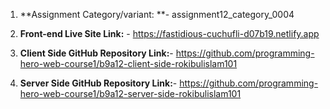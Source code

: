 1. **Assignment Category/variant: **- assignment12_category_0004

4. **Front-end Live Site Link:** - https://fastidious-cuchufli-d07b19.netlify.app

5. **Client Side GitHub Repository Link:**- https://github.com/programming-hero-web-course1/b9a12-client-side-rokibulislam101

6. **Server Side GitHub Repository Link:**- https://github.com/programming-hero-web-course1/b9a12-server-side-rokibulislam101
